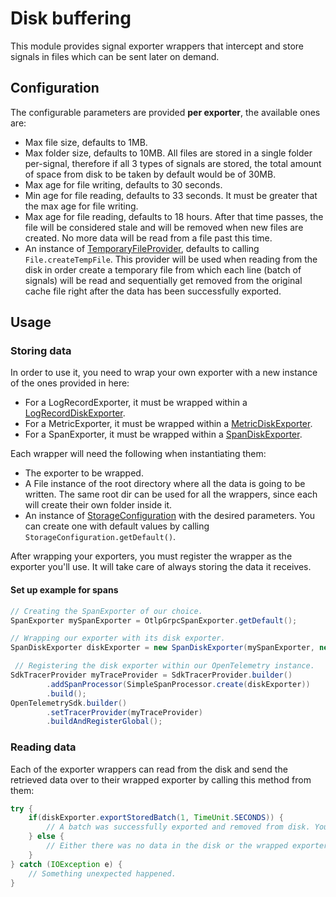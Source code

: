 # Disk buffering

This module provides signal exporter wrappers that intercept and store signals in files which can be
sent later on demand.

## Configuration

The configurable parameters are provided **per exporter**, the available ones are:

* Max file size, defaults to 1MB.
* Max folder size, defaults to 10MB. All files are stored in a single folder per-signal, therefore
  if all 3 types of signals are stored, the total amount of space from disk to be taken by default
  would be of 30MB.
* Max age for file writing, defaults to 30 seconds.
* Min age for file reading, defaults to 33 seconds. It must be greater that the max age for file
  writing.
* Max age for file reading, defaults to 18 hours. After that time passes, the file will be
  considered stale and will be removed when new files are created. No more data will be read from a
  file past this time.
* An instance
  of [TemporaryFileProvider](src/main/java/io/opentelemetry/contrib/disk/buffering/storage/files/TemporaryFileProvider.java),
  defaults to calling `File.createTempFile`. This provider will be used when reading from the disk
  in order create a temporary file from which each line (batch of signals) will be read and
  sequentially get removed from the original cache file right after the data has been successfully
  exported.

## Usage

### Storing data

In order to use it, you need to wrap your own exporter with a new instance of
the ones provided in here:

* For a LogRecordExporter, it must be wrapped within
  a [LogRecordDiskExporter](src/main/java/io/opentelemetry/contrib/disk/buffering/exporters/LogRecordDiskExporter.java).
* For a MetricExporter, it must be wrapped within
  a [MetricDiskExporter](src/main/java/io/opentelemetry/contrib/disk/buffering/exporters/MetricDiskExporter.java).
* For a SpanExporter, it must be wrapped within
  a [SpanDiskExporter](src/main/java/io/opentelemetry/contrib/disk/buffering/exporters/SpanDiskExporter.java).

Each wrapper will need the following when instantiating them:

* The exporter to be wrapped.
* A File instance of the root directory where all the data is going to be written. The same root dir
  can be used for all the wrappers, since each will create their own folder inside it.
* An instance
  of [StorageConfiguration](src/main/java/io/opentelemetry/contrib/disk/buffering/storage/StorageConfiguration.java)
  with the desired parameters. You can create one with default values by
  calling `StorageConfiguration.getDefault()`.

After wrapping your exporters, you must register the wrapper as the exporter you'll use. It will
take care of always storing the data it receives.

#### Set up example for spans

```java
// Creating the SpanExporter of our choice.
SpanExporter mySpanExporter = OtlpGrpcSpanExporter.getDefault();

// Wrapping our exporter with its disk exporter.
SpanDiskExporter diskExporter = new SpanDiskExporter(mySpanExporter, new File("/my/signals/cache/dir"), StorageConfiguration.getDefault());

 // Registering the disk exporter within our OpenTelemetry instance.
SdkTracerProvider myTraceProvider = SdkTracerProvider.builder()
        .addSpanProcessor(SimpleSpanProcessor.create(diskExporter))
        .build();
OpenTelemetrySdk.builder()
        .setTracerProvider(myTraceProvider)
        .buildAndRegisterGlobal();

```

### Reading data

Each of the exporter wrappers can read from the disk and send the retrieved data over to their
wrapped exporter by calling this method from them:

```java
try {
    if(diskExporter.exportStoredBatch(1, TimeUnit.SECONDS)) {
        // A batch was successfully exported and removed from disk. You can call this method for as long as it keeps returning true.
    } else {
        // Either there was no data in the disk or the wrapped exporter returned CompletableResultCode.ofFailure().
    }
} catch (IOException e) {
    // Something unexpected happened.
}
```
